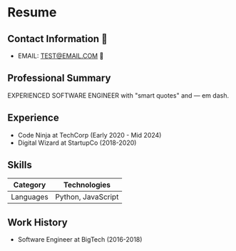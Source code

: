 # Resume

## Contact Information 📧

- EMAIL: <TEST@EMAIL.COM> 📱

## Professional Summary

EXPERIENCED SOFTWARE ENGINEER with "smart quotes" and — em dash.

## Experience

- Code Ninja at TechCorp (Early 2020 - Mid 2024)
- Digital Wizard at StartupCo (2018-2020)

## Skills

| Category | Technologies |
|----------|-------------|
| Languages | Python, JavaScript |

<!-- Hidden text: software engineer, developer -->

## Work History

- Software Engineer at BigTech (2016-2018)

